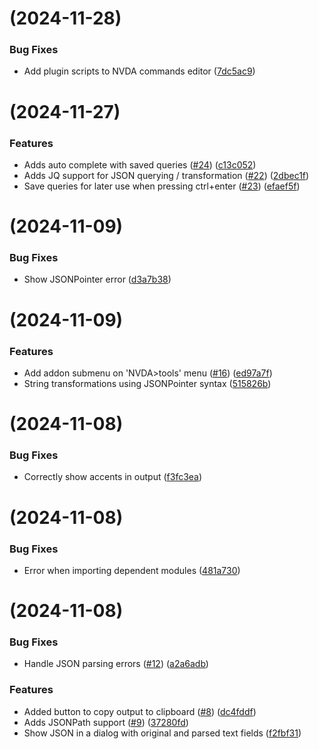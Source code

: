 #  (2024-11-28)

### Bug Fixes

* Add plugin scripts to NVDA commands editor ([7dc5ac9](https://github.com/JosielSantos/nvda-json/commit/7dc5ac926d619690b473ea147c84135635ce5b18))

#  (2024-11-27)

### Features

* Adds auto complete with saved queries ([#24](https://github.com/JosielSantos/nvda-json/issues/24)) ([c13c052](https://github.com/JosielSantos/nvda-json/commit/c13c0522756b2c0f6078798bf941e33ed02cc8f0))
* Adds JQ support for JSON querying / transformation ([#22](https://github.com/JosielSantos/nvda-json/issues/22)) ([2dbec1f](https://github.com/JosielSantos/nvda-json/commit/2dbec1f951ef8e7a5186a5a271a0eb386e2e1b84))
* Save queries for later use when pressing ctrl+enter ([#23](https://github.com/JosielSantos/nvda-json/issues/23)) ([efaef5f](https://github.com/JosielSantos/nvda-json/commit/efaef5f18ae28e587a9ff800e551d260551008ee))

#  (2024-11-09)

### Bug Fixes

* Show JSONPointer error ([d3a7b38](https://github.com/JosielSantos/nvda-json/commit/d3a7b38af5689a0848e250213c3472eb9875e32c))

#  (2024-11-09)

### Features

* Add addon submenu on 'NVDA>tools' menu ([#16](https://github.com/JosielSantos/nvda-json/issues/16)) ([ed97a7f](https://github.com/JosielSantos/nvda-json/commit/ed97a7f6850ab78054e8132c605ee84ca8043584))
* String transformations using JSONPointer syntax ([515826b](https://github.com/JosielSantos/nvda-json/commit/515826b3a266449a1cfd8951b43673f4fb4e7ce3))

#  (2024-11-08)

### Bug Fixes

* Correctly show accents in output ([f3fc3ea](https://github.com/JosielSantos/nvda-json/commit/f3fc3ea40f769af863bc1c03786167170b0d392f))

#  (2024-11-08)

### Bug Fixes

* Error when importing dependent modules ([481a730](https://github.com/JosielSantos/nvda-json/commit/481a7307e178a0dd64ac16123878dfc4c9d7db24))

#  (2024-11-08)

### Bug Fixes

* Handle JSON parsing errors ([#12](https://github.com/JosielSantos/nvda-json/issues/12)) ([a2a6adb](https://github.com/JosielSantos/nvda-json/commit/a2a6adbc3ac0b70fbd7d6acdf13f469f20af8644))

### Features

* Added button to copy output to clipboard ([#8](https://github.com/JosielSantos/nvda-json/issues/8)) ([dc4fddf](https://github.com/JosielSantos/nvda-json/commit/dc4fddf944b1c037a80f3459816425021e8774d5))
* Adds JSONPath support ([#9](https://github.com/JosielSantos/nvda-json/issues/9)) ([37280fd](https://github.com/JosielSantos/nvda-json/commit/37280fd0cc0b4eff68d56a082ce73ea245616617))
* Show JSON in a dialog with original and parsed text fields ([f2fbf31](https://github.com/JosielSantos/nvda-json/commit/f2fbf310ebd8cd8e5e17e0654469af6cb3fd43ca))
